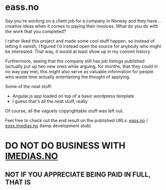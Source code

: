 # eass.no

Say you're working on a client job for a company in Norway and they have... creative ideas when it comes to paying their invoices. What do you do with the work that you completed?

I rather liked this project and made some cool stuff happen, so instead of letting it vanish, I figured I'd instead open the source for anybody who might be interested. That way, it would at least show up in my commit history.

Furthermore, seeing that the company still has job listings published (actually put up two new ones while arguing, for months, that they could in no way pay me), this might also serve as valuable information for people who waste time actually entertaining the thought of applying.

Some of the neat stuff:

- Angular.js app loaded on top of a basic wordpress template
- I guess that's all the neat stuff, really

Of course, all the vaguely copyrightable stuff was left out.

Feel free to check out the end result on the published URLs: [eass.no](http://eass.no) / [eass.imedias.no](http://eass.imedias.no) (temp development stub)

# DO NOT DO BUSINESS WITH [IMEDIAS.NO](http://imedias.no)

## NOT IF YOU APPRECIATE BEING PAID IN FULL, THAT IS
